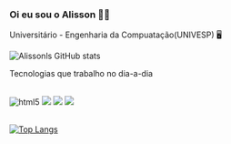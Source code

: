 ### Oi eu sou o Alisson 🖐🏾

Universitário - Engenharia da Compuatação(UNIVESP) 🖥️

![Alissonls GitHub stats](https://github-readme-stats.vercel.app/api?username=alissonls&show_icons=true&theme=tokyonight)


Tecnologias que trabalho no dia-a-dia

<div style="display: inline_block"><br>
 <img alt="html5" src="https://img.shields.io/badge/HTML5-E34F26?style=for-the-badge&logo=html5&logoColor=white">
   <img src="https://img.shields.io/badge/CSS3-1572B6?style=for-the-badge&logo=css3&logoColor=white">
  <img src="https://img.shields.io/badge/JavaScript-F7DF1E?style=for-the-badge&logo=javascript&logoColor=black">
 <img src="https://img.shields.io/badge/Node.js-43853D?style=for-the-badge&logo=node.js&logoColor=white">
  
  
  </div><br>



[![Top Langs](https://github-readme-stats.vercel.app/api/top-langs/?username=alissonls&layout=donut)](https://github.com/anuraghazra/github-readme-stats)
